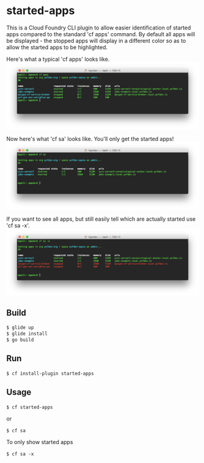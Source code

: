 # started-apps

This is a Cloud Foundry CLI plugin to allow easier identification of started apps compared to the standard 'cf apps' command.  By default all apps will be displayed - the stopped apps will display in a different color so as to allow the started apps to be highlighted.


Here's what a typical 'cf apps' looks like.
![Screenshot](screenshots/classic.png?raw=true)


Now here's what 'cf sa' looks like.  You'll only get the started apps!
![](screenshots/new.png?raw=true)


If you want to see all apps, but still easily tell which are actually started use 'cf sa -x'.
![](screenshots/new_show_all.png?raw=true)


## Build
```
$ glide up
$ glide install
$ go build
```


## Run
```
$ cf install-plugin started-apps
```


## Usage
```
$ cf started-apps
```
 or
 ```
$ cf sa
```

To only show started apps
```
$ cf sa -x
```
